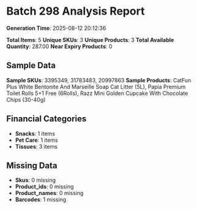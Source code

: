 # Batch 298 Analysis Report

**Generation Time**: 2025-08-12 20:12:36

**Total Items**: 5
**Unique SKUs**: 3
**Unique Products**: 3
**Total Available Quantity**: 287.00
**Near Expiry Products**: 0

## Sample Data
**Sample SKUs**: 3395349, 31783483, 20997863
**Sample Products**: CatFun Plus White Bentonite And Marseille Soap Cat Litter (5L), Papia Premium Toilet Rolls 5+1 Free (6Rolls), Razz Mini Golden Cupcake With Chocolate Chips (30-40g)

## Financial Categories
- **Snacks**: 1 items
- **Pet Care**: 1 items
- **Tissues**: 3 items

## Missing Data
- **Skus**: 0 missing
- **Product_ids**: 0 missing
- **Product_names**: 0 missing
- **Barcodes**: 1 missing
